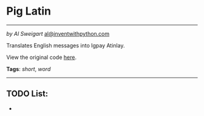 # Pig Latin
___
_by Al Sweigart_ [al@inventwithpython.com](mailto:al@inventwithpython.com)

Translates English messages into Igpay Atinlay.

View the original code [here](https://nostarch.com/big-book-small-python-projects).

**Tags**: _short_, _word_

___

## TODO List:

*